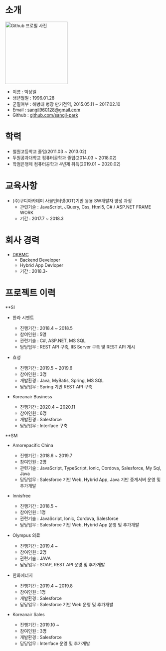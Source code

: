 # 소개
<img alt="Github 프로필 사진" src="" width="200">

* 이름 : 박상일
* 생년월일 : 1996.01.28
* 군필여부 : 해병대 병장 만기전역, 2015.05.11 ~ 2017.02.10
* Email : sangil960128@gmail.com
* Github : [github.com/sangil-park](https://github.com/sangil-park)


# 학력
* 철원고등학교 졸업(2011.03 ~ 2013.02)
* 두원공과대학교 컴퓨터공학과 졸업(2014.03 ~ 2018.02)
* 학점은행제 컴퓨터공학과 4년제 취득(2019.01 ~ 2020.02)


# 교육사항
* (주)구디아카데미 사물인터넷(IOT)기반 응용 SW개발자 양성 과정
    - 관련기술 : JavaScript, JQuery, Css, Html5, C# / ASP.NET FRAME WORK
    - 기간 : 2017.7 ~ 2018.3


# 회사 경력
* [DKBMC](http://www.dkbmc.com/)
    - Backend Developer
    - Hybrid App Devloper
    - 기간 : 2018.3-


# 프로젝트 이력

**SI
* 한라 시멘트
    - 진행기간 : 2018.4 ~ 2018.5
    - 참여인원 : 5명
    - 관련기술 : C#, ASP.NET, MS SQL
    - 담당업무 : REST API 구축, IIS Server 구축 및 REST API 게시

* 효성 
    - 진행기간 : 2019.5 ~ 2019.6
    - 참여인원 : 3명
    - 개발환경 : Java, MyBatis, Spring, MS SQL
    - 담당업무 : Spring 기반 REST API 구축

* Koreanair Business
    - 진행기간 : 2020.4 ~ 2020.11
    - 참여인원 : 6명
    - 개발환경 : Salesforce
    - 담당업무 : Interface 구축

**SM
* Amorepacific China
    - 진행기간 : 2018.6 ~ 2019.7
    - 참여인원 : 2명
    - 관련기술 : JavaScript, TypeScript, Ionic, Cordova, Salesforce, My Sql, Java
    - 담당업무 : Salesforce 기반 Web, Hybrid App, Java 기반 중계서버 운영 및 추가개발

* Innisfree
    - 진행기간 : 2018.5 ~ 
    - 참여인원 : 1명
    - 관련기술 : JavaScript, Ionic, Cordova, Salesforce
    - 담당업무 : Salesforce 기반 Web, Hybrid App 운영 및 추가개발

* Olympus 의료
    - 진행기간 : 2019.4 ~
    - 참여인원 : 2명
    - 관련기술 : JAVA
    - 담당업무 : SOAP, REST API 운영 및 추가개발

* 한화에너지
    - 진행기간 : 2019.4 ~ 2019.8
    - 참여인원 : 1명
    - 개발환경 : Salesforce
    - 담당업무 : Salesforce 기반 Web 운영 및 추가개발

* Koreanair Sales
    - 진행기간 : 2019.10 ~
    - 참여인원 : 3명
    - 개발환경 : Salesforce
    - 담당업무 : Interface 운영 및 추가개발

